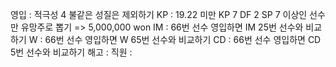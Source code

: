 영입	: 적극성 4 불같은 성질은 제외하기
KP	: 19.22 미만 KP 7 DF 2 SP 7 이상인 선수만 유망주로 뽑기 => 5,000,000 won
IM	: 66번 선수 영입하면 IM 25번 선수와 비교하기
W	: 66번 선수 영입하면 W 65번 선수와 비교하기
CD	: 66번 선수 영입하면 CD 5번 선수와 비교하기
해고	: 
직원	: 

